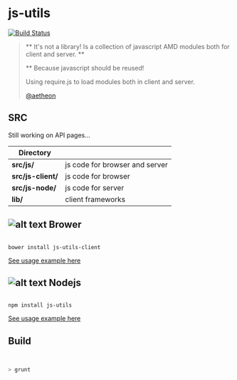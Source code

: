 
# js-utils

[![Build Status](https://travis-ci.org/aetheon/js-utils.png?branch=master)](https://travis-ci.org/aetheon/js-utils)

> ** It's not a library! Is a collection of javascript AMD modules both for client and server. ** 
>
> ** Because javascript should be reused!
>
> Using require.js to load modules both in client and server.
>
> [@aetheon](http://twitter.com/aetheon)
>

## SRC

Still working on API pages...

| Directory             |               |
| --------------------- | ------------- |
| **src/js/**           | js code for browser and server  |
| **src/js-client/**    | js code for browser   |
| **src/js-node/**      | js code for server |
| **lib/**              | client frameworks  |
  



  


## ![alt text](https://raw.github.com/aetheon/js-utils/master/img/logos/bower.png "Bower") Brower

```

bower install js-utils-client

```

[See usage example here](https://github.com/aetheon/js-utils-browser-example)



## ![alt text](https://raw.github.com/aetheon/js-utils/master/img/logos/nodejs.png "Node.js") Nodejs


```

npm install js-utils

```

[See usage example here](https://github.com/aetheon/js-utils-node-example)

## Build


 ``` bash


 > grunt

 ```




